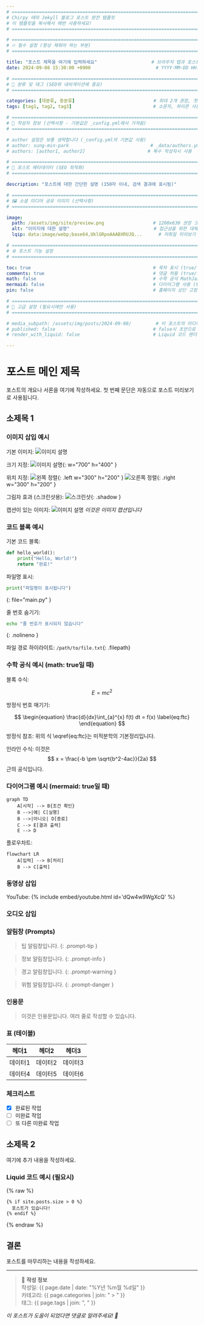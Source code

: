 ```yaml
---
# ============================================================================
# Chirpy 테마 Jekyll 블로그 포스트 완전 템플릿
# 이 템플릿을 복사해서 매번 사용하세요!
# ============================================================================

# ============================================================================
# 🔥 필수 설정 (항상 채워야 하는 부분)
# ============================================================================

title: "포스트 제목을 여기에 입력하세요"                    # 브라우저 탭과 포스트 제목
date: 2024-09-08 15:30:00 +0900                        # YYYY-MM-DD HH:MM:SS +0900 (한국시간)

# ============================================================================
# 📂 분류 및 태그 (SEO와 네비게이션에 중요)
# ============================================================================

categories: [대분류, 중분류]                             # 최대 2개 권장, 첫글자 대문자
tags: [tag1, tag2, tag3]                              # 소문자, 하이픈 사용 가능, 3-8개 권장

# ============================================================================
# 👤 작성자 정보 (선택사항 - 기본값은 _config.yml에서 가져옴)
# ============================================================================

# author 설정은 보통 생략합니다 (_config.yml의 기본값 사용)
# author: sung-min-park                              # _data/authors.yml에 정의된 ID 사용시
# authors: [author1, author2]                       # 복수 작성자시 사용

# ============================================================================
# 📄 포스트 메타데이터 (SEO 최적화)
# ============================================================================

description: "포스트에 대한 간단한 설명 (150자 이내, 검색 결과에 표시됨)"

# ============================================================================
# 🖼️ 소셜 미디어 공유 이미지 (선택사항)
# ============================================================================

image:
  path: /assets/img/site/preview.png                  # 1200x630 권장 크기
  alt: "이미지에 대한 설명"                               # 접근성을 위한 대체 텍스트
  lqip: data:image/webp;base64,UklGRpoAAABXRUJQ...      # 저화질 미리보기 (선택사항)

# ============================================================================
# ⚙️ 포스트 기능 설정
# ============================================================================

toc: true                                             # 목차 표시 (true/false)
comments: true                                        # 댓글 허용 (true/false)  
math: false                                           # 수학 공식 MathJax 사용 (true/false)
mermaid: false                                        # 다이어그램 사용 (true/false)
pin: false                                            # 홈페이지 상단 고정 (true/false)

# ============================================================================
# 🔧 고급 설정 (필요시에만 사용)
# ============================================================================

# media_subpath: /assets/img/posts/2024-09-08/         # 이 포스트의 미디어 파일 경로 접두사
# published: false                                    # false시 초안으로 저장
# render_with_liquid: false                           # Liquid 코드 렌더링 비활성화

---
```


<!-- 
============================================================================
📝 본문 작성 가이드
============================================================================

1. 제목 계층 구조
   # 메인 제목 (포스트당 1개만)
   ## 큰 소제목 
   ### 작은 소제목
   #### 더 작은 소제목

2. 텍스트 서식
   **굵은 글씨**
   *기울임 글씨*
   `인라인 코드`
   ~~취소선~~

3. 링크
   [텍스트](URL)
   [내부 링크](/posts/다른-포스트/)

4. 목록
   - 순서 없는 목록
   - 두 번째 항목
   
   1. 순서 있는 목록
   2. 두 번째 항목

============================================================================
-->

# 포스트 메인 제목

포스트의 개요나 서론을 여기에 작성하세요. 첫 번째 문단은 자동으로 포스트 미리보기로 사용됩니다.

## 소제목 1

### 이미지 삽입 예시

기본 이미지:
![이미지 설명](/assets/img/site/preview.png)

크기 지정:
![이미지 설명](/assets/img/site/preview.png){: w="700" h="400" }

위치 지정:
![왼쪽 정렬](/assets/img/site/preview.png){: .left w="300" h="200" }
![오른쪽 정렬](/assets/img/site/preview.png){: .right w="300" h="200" }

그림자 효과 (스크린샷용):
![스크린샷](/assets/img/site/preview.png){: .shadow }

<!-- 다크/라이트 모드별 이미지:
![라이트 모드 전용](/assets/img/posts/light-mode.jpg){: .light }
![다크 모드 전용](/assets/img/posts/dark-mode.jpg){: .dark } -->

캡션이 있는 이미지:
![이미지 설명](/assets/img/site/preview.png)
_이것은 이미지 캡션입니다_

### 코드 블록 예시

기본 코드 블록:
```python
def hello_world():
    print("Hello, World!")
    return "완료!"
```

파일명 표시:
```python
print("파일명이 표시됩니다")
```
{: file="main.py" }

줄 번호 숨기기:
```bash
echo "줄 번호가 표시되지 않습니다"
```
{: .nolineno }

파일 경로 하이라이트:
`/path/to/file.txt`{: .filepath}

### 수학 공식 예시 (math: true일 때)

블록 수식:

$$
E = mc^2
$$

방정식 번호 매기기:

$$
\begin{equation}
\frac{d}{dx}\int_{a}^{x} f(t) dt = f(x)
\label{eq:ftc}
\end{equation}
$$

방정식 참조: 위의 식 \eqref{eq:ftc}는 미적분학의 기본정리입니다.

인라인 수식: 이것은 $$ x = \frac{-b \pm \sqrt{b^2-4ac}}{2a} $$ 근의 공식입니다.

### 다이어그램 예시 (mermaid: true일 때)

```mermaid
graph TD
    A[시작] --> B{조건 확인}
    B -->|예| C[실행]
    B -->|아니오| D[종료]
    C --> E[결과 출력]
    E --> D
```

플로우차트:
```mermaid
flowchart LR
    A[입력] --> B[처리]
    B --> C[출력]
```

### 동영상 삽입

YouTube:
{% include embed/youtube.html id='dQw4w9WgXcQ' %}

<!-- 로컬 비디오 파일:
{% include embed/video.html src='/assets/video/demo.mp4' %} -->

<!-- 고급 설정:
{% include embed/video.html 
   src='/assets/video/demo.mp4'
   poster='/assets/img/video-poster.jpg'
   title='데모 비디오'
   autoplay=true
   loop=true
   muted=true %} -->

### 오디오 삽입

<!-- {% include embed/audio.html src='/assets/audio/demo.mp3' %} -->

### 알림창 (Prompts)

> 팁 알림창입니다.
{: .prompt-tip }

> 정보 알림창입니다.
{: .prompt-info }

> 경고 알림창입니다.
{: .prompt-warning }

> 위험 알림창입니다.
{: .prompt-danger }

### 인용문

> 이것은 인용문입니다. 
> 여러 줄로 작성할 수 있습니다.

### 표 (테이블)

| 헤더1   | 헤더2   | 헤더3   |
| ------- | ------- | ------- |
| 데이터1 | 데이터2 | 데이터3 |
| 데이터4 | 데이터5 | 데이터6 |

### 체크리스트

- [x] 완료된 작업
- [ ] 미완료 작업
- [ ] 또 다른 미완료 작업

## 소제목 2

여기에 추가 내용을 작성하세요.

### Liquid 코드 예시 (필요시)

{% raw %}
```liquid
{% if site.posts.size > 0 %}
  포스트가 있습니다!
{% endif %}
```
{% endraw %}

## 결론

포스트를 마무리하는 내용을 작성하세요.

---

<!-- 포스트 하단 메타 정보 -->
> 📝 **작성 정보**  
> 작성일: {{ page.date | date: "%Y년 %m월 %d일" }}  
> 카테고리: {{ page.categories | join: " > " }}  
> 태그: {{ page.tags | join: ", " }}

*이 포스트가 도움이 되었다면 댓글로 알려주세요! 🚀*

<!-- 
============================================================================
📋 포스트 작성 완료 체크리스트
============================================================================

작성 완료 후 확인할 항목들:

□ 파일명이 YYYY-MM-DD-title.md 형식인가?
□ Front Matter의 모든 필수 항목을 채웠는가?
□ 날짜 형식이 올바른가? (YYYY-MM-DD HH:MM:SS +0900)
□ 카테고리가 [대분류, 중분류] 형식인가?
□ 태그가 소문자로 작성되었는가?
□ 이미지 경로가 올바른가?
□ 로컬에서 미리보기가 정상적으로 표시되는가?
□ 수학 공식이 있다면 math: true로 설정했는가?
□ 다이어그램이 있다면 mermaid: true로 설정했는가?
□ SEO를 위한 description을 작성했는가?

============================================================================
-->
